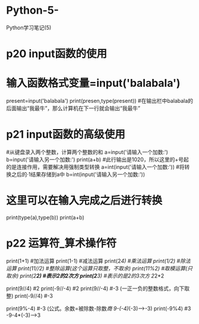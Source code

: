 # Python-5-
Python学习笔记(5)
# p20 input函数的使用
# 输入函数格式变量=input('balabala')
present=input('balabala')
print(presen,type(present))
#在输出栏中balabala的后面输出“我最牛”，那么计算机在下一行就会输出“我最牛”




# p21 input函数的高级使用
#从键盘录入两个整数，计算两个整数的和
a=input('请输入一个加数:')
b=input('请输入另一个加数:')
print(a+b)
#此行输出是1020，所以这里的+号起的是连接作用，需要解决用强制类型转换
a=int(input('请输入一个加数:')) #将转换之后的·1结果存储到a中
b=int(input('请输入另一个加数:'))
# 这里可以在输入完成之后进行转换
print(type(a),type(b))
print(a+b)



# p22 运算符_算术操作符
print(1+1) #加法运算
print(1-1) #减法运算
print(2*4) #乘法运算
print(1/2) #除法运算
print(11//2) #整除运算(这个运算只取整，不取余)
print(11%2) #取模运算(只取余)
print(2**2) #表示2的2次方
print(2**3) #表示的是2的3次方 2*2*2


print(9//4) #2
print(-9//-4) #2
print(9//-4) #-3 (一正一负的整数格式，向下取整)
print(-9//4) #-3

print(9%-4) #-3 (公式。余数=被除数-除数*商        9-(-4)*(-3)-->-3)
print(-9%4) #3                                -9-4*(-3)-->3
